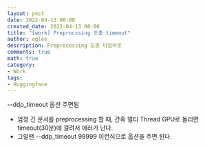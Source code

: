 ```yaml
---
layout: post
date: 2022-04-13 00:00
created_date: 2022-04-13 00:00
title: "[work] Preprocssing 도중 timeout"
author: oglee
description: Preprocessing 도중 타임아웃
comments: true
math: true
category:
- Work
tags:
- Huggingface
---
```


--ddp_timeout 옵션 주면됨

<!--more-->

- 엄청 긴 문서를 preprocessing 할 때, 간혹 멀티 Thread GPU로 돌리면 timeout(30분)에 걸려서 에러가 난다.
- 그럴땐 --ddp_timeout 99999 이런식으로 옵션을 주면 된다.
